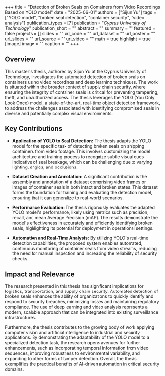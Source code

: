+++
title = "Detection of Broken Seals on Containers from Video Recordings Based on YOLO model"
date = "2025-06-01"
authors = ["Sijun Yu"]
tags = ["YOLO model", "broken seal detection", "container security", "video analysis"]
publication_types = [7]
publication = "_Cyprus University of Technology_"
publication_short = ""
abstract = ""
summary = ""
featured = false
projects = []
slides = ""
url_code = ""
url_dataset = ""
url_poster = ""
url_slides = ""
url_source = ""
url_video = ""
math = true
highlight = true
[image]
image = ""
caption = ""
+++

## Overview

This master's thesis, authored by Sijun Yu at the Cyprus University of Technology, investigates the automated detection of broken seals on containers using video recordings and deep learning techniques. The work is situated within the broader context of supply chain security, where ensuring the integrity of container seals is critical for preventing tampering, theft, and unauthorized access. The thesis leverages the YOLO (You Only Look Once) model, a state-of-the-art, real-time object detection framework, to address the challenges associated with identifying compromised seals in diverse and potentially complex visual environments.

## Key Contributions

- **Application of YOLO to Seal Detection:** The thesis adapts the YOLO model for the specific task of detecting broken seals on shipping containers from video footage. This involves customizing the model architecture and training process to recognize subtle visual cues indicative of seal breakage, which can be challenging due to varying lighting, angles, and occlusions.

- **Dataset Creation and Annotation:** A significant contribution is the assembly and annotation of a dataset comprising video frames or images of container seals in both intact and broken states. This dataset forms the foundation for training and evaluating the detection model, ensuring that it can generalize to real-world scenarios.

- **Performance Evaluation:** The thesis rigorously evaluates the adapted YOLO model's performance, likely using metrics such as precision, recall, and mean Average Precision (mAP). The results demonstrate the model's effectiveness in accurately and efficiently identifying broken seals, highlighting its potential for deployment in operational settings.

- **Automation and Real-Time Analysis:** By utilizing YOLO's real-time detection capabilities, the proposed system enables automated, continuous monitoring of container seals from video streams, reducing the need for manual inspection and increasing the reliability of security checks.

## Impact and Relevance

The research presented in this thesis has significant implications for logistics, transportation, and supply chain security. Automated detection of broken seals enhances the ability of organizations to quickly identify and respond to security breaches, minimizing losses and maintaining regulatory compliance. The use of deep learning and video analysis represents a modern, scalable approach that can be integrated into existing surveillance infrastructures.

Furthermore, the thesis contributes to the growing body of work applying computer vision and artificial intelligence to industrial and security applications. By demonstrating the adaptability of the YOLO model to a specialized detection task, the research opens avenues for further enhancements, such as incorporating temporal information from video sequences, improving robustness to environmental variability, and expanding to other forms of tamper detection. Overall, the thesis exemplifies the practical benefits of AI-driven automation in critical security domains.
